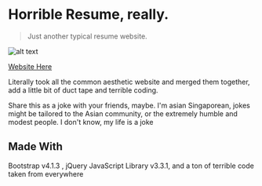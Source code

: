 # Horrible Resume, really.
> Just another typical resume website.

![alt text](https://github.com/ShibeMaster/BestResume/blob/master/img/Capture.PNG "Header")

[Website Here](https://vibrant-thompson-82aa7b.netlify.com/)

Literally took all the common aesthetic website and merged them together, add a little bit of duct tape and terrible coding.

Share this as a joke with your friends, maybe. I'm asian Singaporean, jokes might be tailored to the Asian community, or the extremely humble and modest people. I don't know, my life is a joke

## Made With

Bootstrap v4.1.3 , jQuery JavaScript Library v3.3.1,
and a ton of terrible code taken from everywhere


